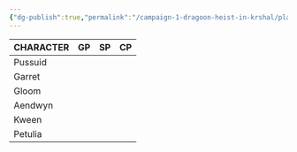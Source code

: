 ```yaml
---
{"dg-publish":true,"permalink":"/campaign-1-dragoon-heist-in-krshal/player-guide/money-totals/"}
---
```



| CHARACTER | GP  | SP  | CP  |
| --------- | --- | --- | --- |
| Pussuid   |     |     |     |
| Garret    |     |     |     |
| Gloom     |     |     |     |
| Aendwyn   |     |     |     |
| Kween     |     |     |     |
| Petulia   |     |     |     |
